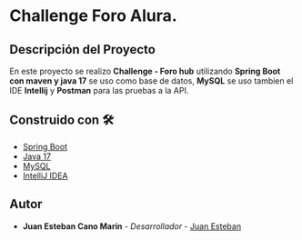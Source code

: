 # Challenge Foro Alura.

## Descripción del Proyecto

En este proyecto se realizo **Challenge - Foro hub** utilizando **Spring Boot con maven y java 17** se uso como base de datos, **MySQL**  se uso tambien el IDE **Intellij** y **Postman** para las pruebas a la API.

## Construido con 🛠️

* [Spring Boot](https://start.spring.io/)
* [Java 17](https://www.oracle.com/java/)
* [MySQL](https://www.mysql.com/)
* [IntelliJ IDEA](https://www.jetbrains.com/idea/)

## Autor

* **Juan Esteban Cano Marín** - *Desarrollador* - [Juan Esteban](https://www.linkedin.com/in/jecm7/)

